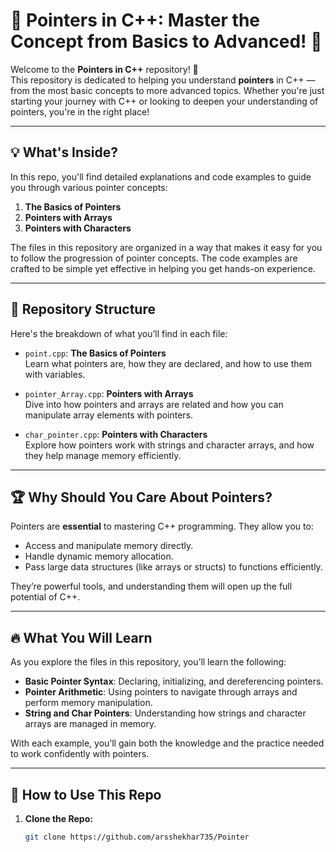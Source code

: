 # 📍 Pointers in C++: Master the Concept from Basics to Advanced! 🚀

Welcome to the **Pointers in C++** repository! 🎉  
This repository is dedicated to helping you understand **pointers** in C++ — from the most basic concepts to more advanced topics. Whether you're just starting your journey with C++ or looking to deepen your understanding of pointers, you're in the right place!

---

## 💡 **What's Inside?**

In this repo, you'll find detailed explanations and code examples to guide you through various pointer concepts:

1. **The Basics of Pointers**
2. **Pointers with Arrays**
3. **Pointers with Characters**

The files in this repository are organized in a way that makes it easy for you to follow the progression of pointer concepts. The code examples are crafted to be simple yet effective in helping you get hands-on experience.

---

## 📂 **Repository Structure**

Here's the breakdown of what you’ll find in each file:

- `point.cpp`: **The Basics of Pointers**  
  Learn what pointers are, how they are declared, and how to use them with variables.
  
- `pointer_Array.cpp`: **Pointers with Arrays**  
  Dive into how pointers and arrays are related and how you can manipulate array elements with pointers.
  
- `char_pointer.cpp`: **Pointers with Characters**  
  Explore how pointers work with strings and character arrays, and how they help manage memory efficiently.

---

## 🏆 **Why Should You Care About Pointers?**

Pointers are **essential** to mastering C++ programming. They allow you to:

- Access and manipulate memory directly.
- Handle dynamic memory allocation.
- Pass large data structures (like arrays or structs) to functions efficiently.

They’re powerful tools, and understanding them will open up the full potential of C++.

---

## 🔥 **What You Will Learn**

As you explore the files in this repository, you’ll learn the following:

- **Basic Pointer Syntax**: Declaring, initializing, and dereferencing pointers.
- **Pointer Arithmetic**: Using pointers to navigate through arrays and perform memory manipulation.
- **String and Char Pointers**: Understanding how strings and character arrays are managed in memory.

With each example, you’ll gain both the knowledge and the practice needed to work confidently with pointers.

---

## 📝 **How to Use This Repo**

1. **Clone the Repo:**

   ```bash
   git clone https://github.com/arsshekhar735/Pointer
